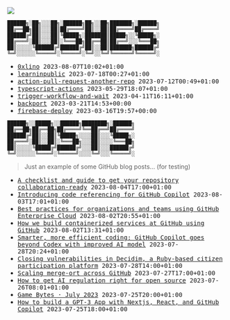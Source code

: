 <img src="https://github-profile-trophy.vercel.app/?username=0xlino&theme=onedark"/>

```
██████╗░██╗░░░██╗░██████╗██╗░░██╗███████╗░██████╗
██╔══██╗██║░░░██║██╔════╝██║░░██║██╔════╝██╔════╝
██████╔╝██║░░░██║╚█████╗░███████║█████╗░░╚█████╗░
██╔═══╝░██║░░░██║░╚═══██╗██╔══██║██╔══╝░░░╚═══██╗
██║░░░░░╚██████╔╝██████╔╝██║░░██║███████╗██████╔╝
╚═╝░░░░░░╚═════╝░╚═════╝░╚═╝░░╚═╝╚══════╝╚═════╝░
```

<!-- PUSHES:START -->

- <samp>[0xlino](https://github.com/0xlino/0xlino) <kbd>2023-08-07T10:02+01:00</kbd></samp>
- <samp>[learninpublic](https://github.com/0xlino/learninpublic) <kbd>2023-07-18T00:27+01:00</kbd></samp>
- <samp>[action-pull-request-another-repo](https://github.com/0xlino/action-pull-request-another-repo) <kbd>2023-07-12T00:49+01:00</kbd></samp>
- <samp>[typescript-actions](https://github.com/0xlino/typescript-actions) <kbd>2023-05-29T18:07+01:00</kbd></samp>
- <samp>[trigger-workflow-and-wait](https://github.com/0xlino/trigger-workflow-and-wait) <kbd>2023-04-11T16:11+01:00</kbd></samp>
- <samp>[backport](https://github.com/0xlino/backport) <kbd>2023-03-21T14:53+00:00</kbd></samp>
- <samp>[firebase-deploy](https://github.com/0xlino/firebase-deploy) <kbd>2023-03-16T19:57+00:00</kbd></samp>

<!-- PUSHES:END -->

```
██████╗░░█████╗░░██████╗████████╗░██████╗
██╔══██╗██╔══██╗██╔════╝╚══██╔══╝██╔════╝
██████╔╝██║░░██║╚█████╗░░░░██║░░░╚█████╗░
██╔═══╝░██║░░██║░╚═══██╗░░░██║░░░░╚═══██╗
██║░░░░░╚█████╔╝██████╔╝░░░██║░░░██████╔╝
╚═╝░░░░░░╚════╝░╚═════╝░░░░╚═╝░░░╚═════╝░
```

> Just an example of some GitHub blog posts... (for testing)

<!-- POSTS:START -->

- <samp>[A checklist and guide to get your repository collaboration-ready](https://github.blog/2023-08-04-a-checklist-and-guide-to-get-your-repository-collaboration-ready/) <kbd>2023-08-04T17:00+01:00</kbd></samp>
- <samp>[Introducing code referencing for GitHub Copilot](https://github.blog/2023-08-03-introducing-code-referencing-for-github-copilot/) <kbd>2023-08-03T17:01+01:00</kbd></samp>
- <samp>[Best practices for organizations and teams using GitHub Enterprise Cloud](https://github.blog/2023-08-02-best-practices-for-organizations-and-teams-using-github-enterprise-cloud/) <kbd>2023-08-02T20:55+01:00</kbd></samp>
- <samp>[How we build containerized services at GitHub using GitHub](https://github.blog/2023-08-02-how-we-build-containerized-services-at-github-using-github/) <kbd>2023-08-02T13:31+01:00</kbd></samp>
- <samp>[Smarter, more efficient coding: GitHub Copilot goes beyond Codex with improved AI model](https://github.blog/2023-07-28-smarter-more-efficient-coding-github-copilot-goes-beyond-codex-with-improved-ai-model/) <kbd>2023-07-28T20:24+01:00</kbd></samp>
- <samp>[Closing vulnerabilities in Decidim, a Ruby-based citizen participation platform](https://github.blog/2023-07-28-closing-vulnerabilities-in-decidim-a-ruby-based-citizen-participation-platform/) <kbd>2023-07-28T14:00+01:00</kbd></samp>
- <samp>[Scaling merge-ort across GitHub](https://github.blog/2023-07-27-scaling-merge-ort-across-github/) <kbd>2023-07-27T17:00+01:00</kbd></samp>
- <samp>[How to get AI regulation right for open source](https://github.blog/2023-07-26-how-to-get-ai-regulation-right-for-open-source/) <kbd>2023-07-26T08:01+01:00</kbd></samp>
- <samp>[Game Bytes · July 2023](https://github.blog/2023-07-25-game-bytes-july-2023/) <kbd>2023-07-25T20:00+01:00</kbd></samp>
- <samp>[How to build a GPT-3 App with Nextjs, React, and GitHub Copilot](https://github.blog/2023-07-25-how-to-build-a-gpt-3-app-with-nextjs-react-and-github-copilot/) <kbd>2023-07-25T18:00+01:00</kbd></samp>

<!-- POSTS:END -->

